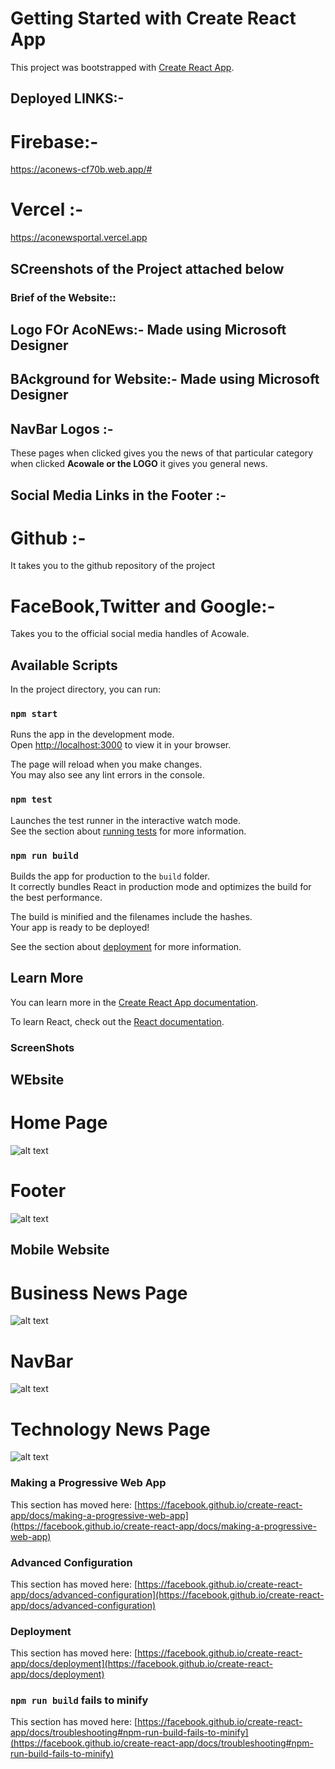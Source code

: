 # Getting Started with Create React App

This project was bootstrapped with [Create React App](https://github.com/facebook/create-react-app).

## Deployed LINKS:-
# Firebase:- 
https://aconews-cf70b.web.app/#
# Vercel :- 
https://aconewsportal.vercel.app
## SCreenshots of the Project attached below
### Brief of the Website::

## Logo FOr AcoNEws:- Made using Microsoft Designer
## BAckground for Website:- Made using Microsoft Designer  
## NavBar Logos :- 
These pages when clicked gives you the news of that particular category when clicked **Acowale or the LOGO** it gives you general news.

## Social Media Links in the Footer :- 

# Github :-
It takes you to the github repository of the project

# FaceBook,Twitter and Google:- 
Takes you to the official social media handles of Acowale.



## Available Scripts

In the project directory, you can run:

### `npm start`

Runs the app in the development mode.\
Open [http://localhost:3000](http://localhost:3000) to view it in your browser.

The page will reload when you make changes.\
You may also see any lint errors in the console.

### `npm test`

Launches the test runner in the interactive watch mode.\
See the section about [running tests](https://facebook.github.io/create-react-app/docs/running-tests) for more information.

### `npm run build`

Builds the app for production to the `build` folder.\
It correctly bundles React in production mode and optimizes the build for the best performance.

The build is minified and the filenames include the hashes.\
Your app is ready to be deployed!

See the section about [deployment](https://facebook.github.io/create-react-app/docs/deployment) for more information.

## Learn More

You can learn more in the [Create React App documentation](https://facebook.github.io/create-react-app/docs/getting-started).

To learn React, check out the [React documentation](https://reactjs.org/).

### ScreenShots
 
 ## WEbsite 

# Home Page
![alt text](./screenshots/homepage.png)

# Footer
![alt text](./screenshots/footer.png)

 ## Mobile Website
# Business News Page
 ![alt text](./screenshots/Business%20News%20Page.png)
# NavBar
 ![alt text](./screenshots/NavBAr%20for%20Mobile.png)

 # Technology News Page
 ![alt text](./screenshots//Technology%20page.png)
### Making a Progressive Web App

This section has moved here: [https://facebook.github.io/create-react-app/docs/making-a-progressive-web-app](https://facebook.github.io/create-react-app/docs/making-a-progressive-web-app)

### Advanced Configuration

This section has moved here: [https://facebook.github.io/create-react-app/docs/advanced-configuration](https://facebook.github.io/create-react-app/docs/advanced-configuration)

### Deployment

This section has moved here: [https://facebook.github.io/create-react-app/docs/deployment](https://facebook.github.io/create-react-app/docs/deployment)

### `npm run build` fails to minify

This section has moved here: [https://facebook.github.io/create-react-app/docs/troubleshooting#npm-run-build-fails-to-minify](https://facebook.github.io/create-react-app/docs/troubleshooting#npm-run-build-fails-to-minify)
